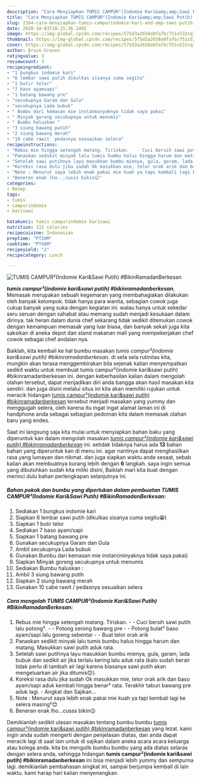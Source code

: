 ```yaml
---
description: "Cara Menyiapkan TUMIS CAMPUR²(Indomie Kari&amp;amp;Sawi Putih) #BikinRamadanBerkesan, Sempurna"
title: "Cara Menyiapkan TUMIS CAMPUR²(Indomie Kari&amp;amp;Sawi Putih) #BikinRamadanBerkesan, Sempurna"
slug: 2164-cara-menyiapkan-tumis-campurindomie-kari-and-amp-sawi-putih-bikinramadanberkesan-sempurna
date: 2020-10-03T18:15:36.249Z
image: https://img-global.cpcdn.com/recipes/575d3a2658a8fa7b/751x532cq70/tumis-campurindomie-karisawi-putih-bikinramadanberkesan-foto-resep-utama.jpg
thumbnail: https://img-global.cpcdn.com/recipes/575d3a2658a8fa7b/751x532cq70/tumis-campurindomie-karisawi-putih-bikinramadanberkesan-foto-resep-utama.jpg
cover: https://img-global.cpcdn.com/recipes/575d3a2658a8fa7b/751x532cq70/tumis-campurindomie-karisawi-putih-bikinramadanberkesan-foto-resep-utama.jpg
author: Bruce Graves
ratingvalue: 3
reviewcount: 3
recipeingredient:
- "1 bungkus indomie kari"
- "6 lembar sawi putih dikulkas sisanya cuma segitu"
- "1 butir telor"
- "7 baso ayamsapi"
- "1 batang bawang pre"
- "secukupnya Garam dan Gula"
- "secukupnya Lada bubuk"
- " Bumbu dari kemasan mie instanminyaknya tidak saya pakai"
- " Minyak goreng secukupnya untuk menumis"
- " Bumbu haluskan "
- "3 siung bawang putih"
- "2 siung bawang merah"
- "10 cabe rawit  pedasnya sesuaikan selera"
recipeinstructions:
- "Rebus mie hingga setengah matang. Tiriskan.   - Cuci bersih sawi putih lalu potong².  - Potong serong bawang pre  - Potong bulat² baso ayam/sapi lalu goreng sebentar  - Buat telor orak arik"
- "Panaskan sedikit minyak lalu tumis bumbu halus hingga harum dan matang. Masukkan sawi putih aduk rata."
- "Setelah sawi putihnya layu masukkan bumbu mienya, gula, garam, lada bubuk dan sedikit air jika terlalu kering lalu aduk rata (kalo sudah berair tidak perlu di tambah air lagi karena biasanya sawi putih akan mengeluarkan air jika ditumis😊)."
- "Koreksi rasa dulu jika sudah Ok masukkan mie, telor orak arik dan baso ayam/sapi aduk kembali hingga benar² rata. Terakhir taburi bawang pre aduk lagi.  Angkat dan Sajikan..."
- "Note : Menurut saya lebih enak pakai mie kuah ya tapi kembali lagi ke selera masing²😊"
- "Beneran enak lho...cusss bikin😉"
categories:
- Resep
tags:
- tumis
- campurindomie
- karisawi

katakunci: tumis campurindomie karisawi 
nutrition: 111 calories
recipecuisine: Indonesian
preptime: "PT20M"
cooktime: "PT48M"
recipeyield: "2"
recipecategory: Lunch

---
```



![TUMIS CAMPUR²(Indomie Kari&amp;Sawi Putih) #BikinRamadanBerkesan](https://img-global.cpcdn.com/recipes/575d3a2658a8fa7b/751x532cq70/tumis-campurindomie-karisawi-putih-bikinramadanberkesan-foto-resep-utama.jpg)

<b><i>tumis campur²(indomie kari&amp;sawi putih) #bikinramadanberkesan</i></b>, Memasak merupakan sebuah kegemaran yang membahagiakan dilakukan oleh banyak kelompok. tidak hanya para wanita, sebagian cowok juga cukup banyak yang suka dengan kegiatan ini. walau hanya untuk sekedar seru seruan dengan sahabat atau memang sudah menjadi kesukaan dalam dirinya. tak heran dalam dunia chef sekarang tidak sedikit ditemukan cowok dengan kemampuan memasak yang luar biasa, dan banyak sekali juga kita saksikan di aneka depot dan stand makanan mall yang mempekerjakan chef cowok sebagai chef andalan nya.

Baiklah, kita kembali ke hal bumbu masakan <i>tumis campur²(indomie kari&amp;sawi putih) #bikinramadanberkesan</i>. di sela sela rutinitas kita, mungkin akan terasa menggembirakan bila sejenak kalian menyempatkan sedikit waktu untuk membuat tumis campur²(indomie kari&amp;sawi putih) #bikinramadanberkesan ini. dengan keberhasilan kalian dalam mengolah olahan tersebut, dapat menjadikan diri anda bangga akan hasil masakan kita sendiri. dan juga disini melalui situs ini kita akan memiliki rujukan untuk meracik hidangan <u>tumis campur²(indomie kari&amp;sawi putih) #bikinramadanberkesan</u> tersebut menjadi masakan yang yummy dan menggugah selera, oleh karena itu ingat ingat alamat laman ini di handphone anda sebagai sebagian pedoman kita dalam memasak olahan baru yang endes.




Saat ini langsung saja kita mulai untuk menyiapkan bahan baku yang diperuntuk kan dalam mengolah masakan <u><i>tumis campur²(indomie kari&amp;sawi putih) #bikinramadanberkesan</i></u> ini. setidak tidaknya harus ada <b>13</b> bahan bahan yang diperuntuk kan di menu ini. agar nantinya dapat menghasilkan rasa yang lumayan dan nikmat. dan juga siapkan waktu anda sesaat, sebab kalian akan membuatnya kurang lebih dengan <b>6</b> langkah. saya ingin semua yang dibutuhkan sudah kita miliki disini, Baiklah mari kita buat dengan merinci dulu bahan perlengkapan selanjutnya ini.

<!--inarticleads1-->

##### Bahan pokok dan bumbu yang diperlukan dalam pembuatan TUMIS CAMPUR²(Indomie Kari&amp;Sawi Putih) #BikinRamadanBerkesan:

1. Sediakan 1 bungkus indomie kari
1. Siapkan 6 lembar sawi putih (dikulkas sisanya cuma segitu😁)
1. Siapkan 1 butir telor
1. Sediakan 7 baso ayam/sapi
1. Siapkan 1 batang bawang pre
1. Gunakan secukupnya Garam dan Gula
1. Ambil secukupnya Lada bubuk
1. Gunakan  Bumbu dari kemasan mie instan(minyaknya tidak saya pakai)
1. Siapkan  Minyak goreng secukupnya untuk menumis
1. Sediakan  Bumbu haluskan :
1. Ambil 3 siung bawang putih
1. Siapkan 2 siung bawang merah
1. Gunakan 10 cabe rawit / pedasnya sesuaikan selera




<!--inarticleads2-->

##### Cara mengolah TUMIS CAMPUR²(Indomie Kari&amp;Sawi Putih) #BikinRamadanBerkesan:

1. Rebus mie hingga setengah matang. Tiriskan.  -  - Cuci bersih sawi putih lalu potong². -  - Potong serong bawang pre -  - Potong bulat² baso ayam/sapi lalu goreng sebentar -  - Buat telor orak arik
1. Panaskan sedikit minyak lalu tumis bumbu halus hingga harum dan matang. Masukkan sawi putih aduk rata.
1. Setelah sawi putihnya layu masukkan bumbu mienya, gula, garam, lada bubuk dan sedikit air jika terlalu kering lalu aduk rata (kalo sudah berair tidak perlu di tambah air lagi karena biasanya sawi putih akan mengeluarkan air jika ditumis😊).
1. Koreksi rasa dulu jika sudah Ok masukkan mie, telor orak arik dan baso ayam/sapi aduk kembali hingga benar² rata. Terakhir taburi bawang pre aduk lagi.  - Angkat dan Sajikan...
1. Note : Menurut saya lebih enak pakai mie kuah ya tapi kembali lagi ke selera masing²😊
1. Beneran enak lho...cusss bikin😉




Demikianlah sedikit ulasan masakan tentang bumbu bumbu <u>tumis campur²(indomie kari&amp;sawi putih) #bikinramadanberkesan</u> yang lezat. kami ingin anda sudah mengerti dengan penjelasan diatas, dan anda dapat meracik lagi di saat lain untuk di sajikan dalam aneka acara acara keluarga atau kolega anda. kita bs mengulik bumbu bumbu yang ada diatas selaras dengan selera anda, sehingga hidangan <b>tumis campur²(indomie kari&amp;sawi putih) #bikinramadanberkesan</b> ini bisa menjadi lebih yummy dan sempurna lagi. demikianlah pembahasan singkat ini, sampai berjumpa kembali di lain waktu. kami harap hari kalian menyenangkan.
